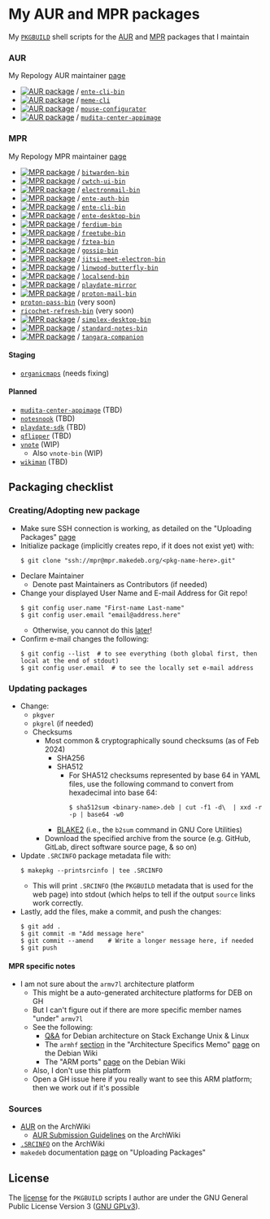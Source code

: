 # My AUR and MPR packages
My [`PKGBUILD`](https://wiki.archlinux.org/title/PKGBUILD) shell scripts for
the [AUR](https://en.wikipedia.org/wiki/Arch_Linux#Arch_User_Repository_(AUR))
and [MPR](https://mpr.makedeb.org/) packages that I maintain

### AUR
My Repology AUR maintainer [page](https://repology.org/maintainer/taivlam@aur)
* [![AUR package](https://repology.org/badge/version-for-repo/aur/ente-cli.svg)](https://repology.org/project/ente-cli/versions) / [`ente-cli-bin`](https://aur.archlinux.org/packages/ente-cli-bin)
* [![AUR package](https://repology.org/badge/version-for-repo/aur/meme-cli.svg)](https://repology.org/project/meme-cli/versions) / [`meme-cli`](https://aur.archlinux.org/packages/meme-cli)
* [![AUR package](https://repology.org/badge/version-for-repo/aur/mouse-configurator.svg)](https://repology.org/project/mouse-configurator/versions) / [`mouse-configurator`](https://aur.archlinux.org/packages/mouse-configurator)
* [![AUR package](https://repology.org/badge/version-for-repo/aur/mudita-center.svg)](https://repology.org/project/mudita-center/versions) / [`mudita-center-appimage`](https://aur.archlinux.org/packages/mudita-center-appimage)

### MPR
My Repology MPR maintainer [page](https://repology.org/maintainer/taivlam@mpr)
* [![MPR package](https://repology.org/badge/version-for-repo/mpr/bitwarden.svg)](https://repology.org/project/bitwarden/versions) / [`bitwarden-bin`](https://mpr.makedeb.org/packages/bitwarden-bin)
* [![MPR package](https://repology.org/badge/version-for-repo/mpr/cwtch-ui.svg)](https://repology.org/project/cwtch-ui/versions) / [`cwtch-ui-bin`](https://mpr.makedeb.org/packages/cwtch-ui-bin)
* [![MPR package](https://repology.org/badge/version-for-repo/mpr/electronmail.svg)](https://repology.org/project/electronmail/versions) / [`electronmail-bin`](https://mpr.makedeb.org/packages/electronmail-bin)
* [![MPR package](https://repology.org/badge/version-for-repo/mpr/ente-auth.svg)](https://repology.org/project/ente-auth/versions) / [`ente-auth-bin`](https://mpr.makedeb.org/packages/ente-auth-bin)
* [![MPR package](https://repology.org/badge/version-for-repo/mpr/ente-cli.svg)](https://repology.org/project/ente-cli/versions) / [`ente-cli-bin`](https://mpr.makedeb.org/packages/ente-cli-bin)
* [![MPR package](https://repology.org/badge/version-for-repo/mpr/ente-desktop.svg)](https://repology.org/project/ente-desktop/versions) / [`ente-desktop-bin`](https://mpr.makedeb.org/packages/ente-desktop-bin)
* [![MPR package](https://repology.org/badge/version-for-repo/mpr/ferdium.svg)](https://repology.org/project/ferdium/versions) / [`ferdium-bin`](https://mpr.makedeb.org/packages/ferdium-bin)
* [![MPR package](https://repology.org/badge/version-for-repo/mpr/freetube.svg)](https://repology.org/project/freetube/versions) / [`freetube-bin`](https://mpr.makedeb.org/packages/freetube-bin)
* [![MPR package](https://repology.org/badge/version-for-repo/mpr/fztea.svg)](https://repology.org/project/fztea/versions) / [`fztea-bin`](https://mpr.makedeb.org/packages/fztea-bin)
* [![MPR package](https://repology.org/badge/version-for-repo/mpr/gossip-nostr.svg)](https://repology.org/project/gossip-nostr/versions) / [`gossip-bin`](https://mpr.makedeb.org/packages/gossip-bin)
* [![MPR package](https://repology.org/badge/version-for-repo/mpr/jitsi-meet-electron.svg)](https://repology.org/project/jitsi-meet-electron/versions) / [`jitsi-meet-electron-bin`](https://mpr.makedeb.org/packages/jitsi-meet-electron-bin)
* [![MPR package](https://repology.org/badge/version-for-repo/mpr/linwood-butterfly.svg)](https://repology.org/project/linwood-butterfly/versions) / [`linwood-butterfly-bin`](https://mpr.makedeb.org/packages/linwood-butterfly-bin)
* [![MPR package](https://repology.org/badge/version-for-repo/mpr/localsend.svg)](https://repology.org/project/localsend/versions) / [`localsend-bin`](https://mpr.makedeb.org/packages/localsend-bin)
* [![MPR package](https://repology.org/badge/version-for-repo/mpr/playdate-mirror.svg)](https://repology.org/project/playdate-mirror/versions) / [`playdate-mirror`](https://mpr.makedeb.org/packages/playdate-mirror)
* [![MPR package](https://repology.org/badge/version-for-repo/mpr/proton-mail.svg)](https://repology.org/project/proton-mail/versions) / [`proton-mail-bin`](https://mpr.makedeb.org/packages/proton-mail-bin)
* [`proton-pass-bin`](https://repology.org/project/proton-pass/versions) (very soon)
* [`ricochet-refresh-bin`](https://repology.org/project/ricochet-refresh/versions) (very soon)
* [![MPR package](https://repology.org/badge/version-for-repo/mpr/simplex-desktop.svg)](https://repology.org/project/simplex-desktop/versions) / [`simplex-desktop-bin`](https://mpr.makedeb.org/packages/simplex-desktop-bin)
* [![MPR package](https://repology.org/badge/version-for-repo/mpr/standard-notes.svg)](https://repology.org/project/standard-notes/versions) / [`standard-notes-bin`](https://mpr.makedeb.org/packages/standard-notes-bin)
* [![MPR package](https://repology.org/badge/version-for-repo/mpr/tangara-companion.svg)](https://repology.org/project/tangara-companion/versions) / [`tangara-companion`](https://mpr.makedeb.org/packages/tangara-companion)
#### Staging
* [`organicmaps`](https://repology.org/project/organicmaps/versions) (needs fixing)
#### Planned
* [`mudita-center-appimage`](https://repology.org/project/mudita-center/versions) (TBD)
* [`notesnook`](https://repology.org/project/notesnook/versions) (TBD)
* [`playdate-sdk`](https://repology.org/project/playdate-sdk/versions) (TBD)
* [`qflipper`](https://repology.org/project/qflipper/versions) (TBD)
* [`vnote`](https://repology.org/project/vnote/versions) (WIP)
    * Also `vnote-bin` (WIP)
* [`wikiman`](https://repology.org/project/wikiman/versions) (TBD)

## Packaging checklist
### Creating/Adopting new package
* Make sure SSH connection is working, as detailed on the "Uploading Packages" [page](https://docs.makedeb.org/using-the-mpr/uploading-packages/)
* Initialize package (implicitly creates repo, if it does not exist yet) with:
  ```
  $ git clone "ssh://mpr@mpr.makedeb.org/<pkg-name-here>.git"
  ```
* Declare Maintainer
    * Denote past Maintainers as Contributors (if needed)
* Change your displayed User Name and E-mail Address for Git repo!
  ```
  $ git config user.name "First-name Last-name"
  $ git config user.email "email@address.here"
  ```
    * Otherwise, you cannot do this [later](https://wiki.archlinux.org/title/AUR_submission_guidelines#Publishing_new_package_content)!
* Confirm e-mail changes the following:
  ```
  $ git config --list  # to see everything (both global first, then local at the end of stdout)
  $ git config user.email  # to see the locally set e-mail address
  ```

### Updating packages
* Change:
    * `pkgver`
    * `pkgrel` (if needed)
    * Checksums
        * Most common & cryptographically sound checksums (as of Feb 2024)
            * SHA256
            * SHA512
                * For SHA512 checksums represented by base 64 in YAML files, use the following command to convert from hexadecimal into base 64:
                  ```
                  $ sha512sum <binary-name>.deb | cut -f1 -d\  | xxd -r -p | base64 -w0
                  ```
            * [BLAKE2](https://en.wikipedia.org/wiki/BLAKE_(hash_function)#Users_of_BLAKE2) (i.e., the `b2sum` command in GNU Core Utilities)
        * Download the specified archive from the source (e.g. GitHub, GitLab, direct software source page, & so on)
* Update `.SRCINFO` package metadata file with:
  ```
  $ makepkg --printsrcinfo | tee .SRCINFO
  ```
    * This will print `.SRCINFO` (the `PKGBUILD` metadata that is used for the web page) into stdout (which helps to tell if the output `source` links work correctly.
* Lastly, add the files, make a commit, and push the changes:
  ```
  $ git add .
  $ git commit -m "Add message here"
  $ git commit --amend    # Write a longer message here, if needed
  $ git push
  ```

#### MPR specific notes
* I am not sure about the `armv7l` architecture platform
    * This might be a auto-generated architecture platforms for DEB on GH
    * But I can't figure out if there are more specific member names "under" `armv7l`
    * See the following:
        * [Q&A](https://unix.stackexchange.com/questions/751294/what-debian-arch-should-i-use-for-armv7l-kernel) for Debian architecture on Stack Exchange Unix & Linux
        * The `armhf` [section](https://wiki.debian.org/ArchitectureSpecificsMemo#armhf) in the "Architecture Specifics Memo" [page](https://wiki.debian.org/ArchitectureSpecificsMemo) on the Debian Wiki
        * The "ARM ports" [page](https://www.debian.org/ports/arm/) on the Debian Wiki
    * Also, I don't use this platform
    * Open a GH issue here if you really want to see this ARM platform; then we work out if it's possible

### Sources
* [AUR](https://wiki.archlinux.org/title/Arch_User_Repository) on the ArchWiki
    * [AUR Submission Guidelines](https://wiki.archlinux.org/title/AUR_submission_guidelines) on the ArchWiki
* [`.SRCINFO`](https://wiki.archlinux.org/title/.SRCINFO) on the ArchWiki
* `makedeb` documentation [page](https://docs.makedeb.org/using-the-mpr/uploading-packages/) on "Uploading Packages"

## License
The [license](LICENSE) for the `PKGBUILD` scripts I author are under the GNU
General Public License Version 3
([GNU GPLv3](https://en.wikipedia.org/wiki/GNU_General_Public_License#Version_3)).
